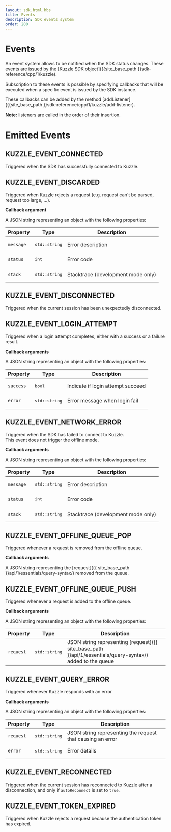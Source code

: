 ```yaml
---
layout: sdk.html.hbs
title: Events
description: SDK events system
order: 200
---
```


# Events

An event system allows to be notified when the SDK status changes. These events are issued by the [Kuzzle SDK object]({{site_base_path }}sdk-reference/cpp/1/kuzzle).

Subscription to these events is possible by specifying callbacks that will be executed when a specific event is issued by the SDK instance.  

These callbacks can be added by the method [addListener]({{site_base_path }}sdk-reference/cpp/1/kuzzle/add-listener).

**Note:** listeners are called in the order of their insertion.

# Emitted Events

## KUZZLE_EVENT_CONNECTED

Triggered when the SDK has successfully connected to Kuzzle.

## KUZZLE_EVENT_DISCARDED

Triggered when Kuzzle rejects a request (e.g. request can't be parsed, request too large, ...).

**Callback argument**

A JSON string representing an object with the following properties:

| Property   | Type    | Description       |
| ---------- | ------- | ----------------- |
| `message` | <pre>std::string</pre> | Error description |
| `status` | <pre>int</pre> | Error code |
| `stack` | <pre>std::string</pre> | Stacktrace (development mode only) |

## KUZZLE_EVENT_DISCONNECTED

Triggered when the current session has been unexpectedly disconnected.

## KUZZLE_EVENT_LOGIN_ATTEMPT

Triggered when a login attempt completes, either with a success or a failure result.

**Callback arguments**

A JSON string representing an object with the following properties:

| Property   | Type    | Description       |
| ---------- | ------- | ----------------- |
| `success` | <pre>bool</pre> | Indicate if login attempt succeed |
| `error` | <pre>std::string</pre> | Error message when login fail |

## KUZZLE_EVENT_NETWORK_ERROR

Triggered when the SDK has failed to connect to Kuzzle.  
This event does not trigger the offline mode.  

**Callback arguments**

A JSON string representing an object with the following properties:

| Property   | Type    | Description       |
| ---------- | ------- | ----------------- |
| `message` | <pre>std::string</pre> | Error description |
| `status` | <pre>int</pre> | Error code |
| `stack` | <pre>std::string</pre> | Stacktrace (development mode only) |

## KUZZLE_EVENT_OFFLINE_QUEUE_POP

Triggered whenever a request is removed from the offline queue.

**Callback arguments**

A JSON string representing the [request]({{ site_base_path }}api/1/essentials/query-syntax/) removed from the queue.

## KUZZLE_EVENT_OFFLINE_QUEUE_PUSH

Triggered whenever a request is added to the offline queue.

**Callback arguments**

A JSON string representing an object with the following properties:

| Property   | Type    | Description       |
| ---------- | ------- | ----------------- |
| `request` | <pre>std::string</pre> | JSON string representing [request]({{ site_base_path }}api/1/essentials/query-syntax/) added to the queue |    

## KUZZLE_EVENT_QUERY_ERROR

Triggered whenever Kuzzle responds with an error

**Callback arguments**

A JSON string representing an object with the following properties:

| Property   | Type    | Description       |
| ---------- | ------- | ----------------- |
| `request` | <pre>std::string</pre> | JSON string representing the request that causing an error |    
| `error` | <pre>std::string</pre> | Error details |    

## KUZZLE_EVENT_RECONNECTED

Triggered when the current session has reconnected to Kuzzle after a disconnection, and only if ``autoReconnect`` is set to ``true``.

## KUZZLE_EVENT_TOKEN_EXPIRED

Triggered when Kuzzle rejects a request because the authentication token has expired.
